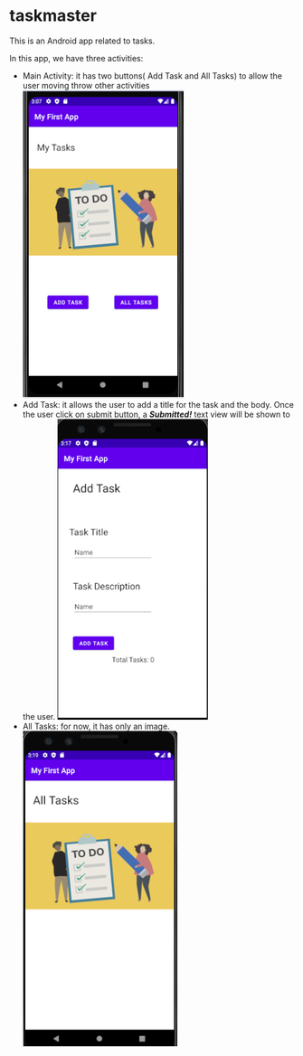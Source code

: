 # taskmaster

This is an Android app related to tasks.

In this app, we have three activities:
* Main Activity: it has two buttons( Add Task and All Tasks) to allow the user moving throw other activities
![image description](screenshots/homepage.PNG)
* Add Task: it allows the user to add a title for the task and the body. Once the user click on submit button, a ***Submitted!*** text view will be shown to the user.
![image description](screenshots/addtask.PNG)
* All Tasks: for now, it has only an image.
![image description](screenshots/alltasks.PNG)


